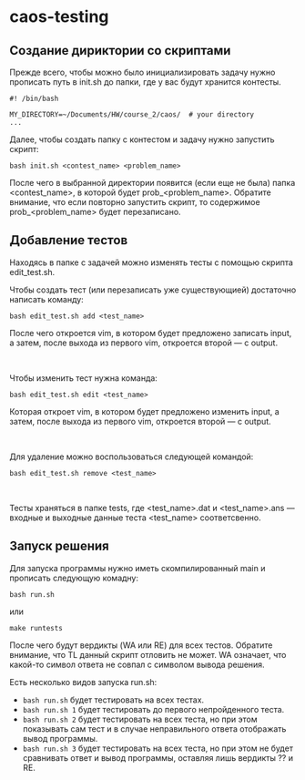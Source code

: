 # caos-testing
## Создание дириктории со скриптами 

Прежде всего, чтобы можно было инициализировать задачу 
нужно прописать путь в init.sh до папки, где у вас будут хранится контесты.
```
#! /bin/bash

MY_DIRECTORY=~/Documents/HW/course_2/caos/  # your directory
...
```

Далее, чтобы создать папку с контестом и задачу нужно запустить скрипт:
```
bash init.sh <contest_name> <problem_name>
```

После чего в выбранной директории появится (если еще не была) папка <contest_name>, в которой будет prob_<problem_name>. Обратите внимание, что если повторно запустить скрипт, то содержимое prob_<problem_name> будет перезаписано. 

## Добавление тестов
Находясь в папке с задачей можно изменять тесты с помощью скрипта edit_test.sh.

Чтобы создать тест (или перезаписать уже существующией) достаточно написать команду:
```
bash edit_test.sh add <test_name>
```
После чего откроется vim, в котором будет предложено записать input, а затем, после выхода из первого vim, откроется второй — с output. 

&nbsp;

Чтобы изменить тест нужна команда:
```
bash edit_test.sh edit <test_name>
```
Которая откроет vim, в котором будет предложено изменить input, а затем, после выхода из первого vim, откроется второй — с output. 

&nbsp;

Для удаление можно воспользоваться следующей командой:
```
bash edit_test.sh remove <test_name>
```

&nbsp;

Тесты храняться в папке tests, где <test_name>.dat и <test_name>.ans — входные и выходные данные теста <test_name> соответсвенно. 


## Запуск решения

Для запуска программы нужно иметь скомпилированный main и прописать следующую комадну:
```
bash run.sh
```
или
```
make runtests
```

После чего будут вердикты (WA или RE) для всех тестов. Обратите внимание, что TL данный скрипт отловить не может. WA означает, что какой-то символ ответа не совпал с символом вывода решения.  

Есть несколько видов запуска run.sh:

*  ```bash run.sh``` будет тестировать на всех тестах. 
*  ```bash run.sh 1``` будет тестировать до первого непройденного теста. 
*  ```bash run.sh 2``` будет тестировать на всех теста, но при этом показывать сам тест и в случае неправильного ответа отображать вывод программы.
*  ```bash run.sh 3``` будет тестировать на всех теста, но при этом не будет сравнивать ответ и вывод программы, оставляя лишь вердикты ?? и RE.

